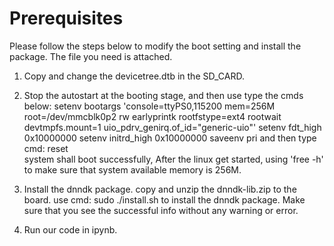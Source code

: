 # Prerequisites

Please follow the steps below to modify the boot setting and install the package.
The file you need is attached.

1.  Copy and change the devicetree.dtb in the SD\_CARD.

2.  Stop the autostart at the booting stage, and then use type the cmds below:
     setenv bootargs 'console=ttyPS0,115200 mem=256M root=/dev/mmcblk0p2 rw earlyprintk rootfstype=ext4 rootwait devtmpfs.mount=1 uio_pdrv_genirq.of_id="generic-uio"'
     setenv fdt_high 0x10000000
     setenv initrd_high 0x10000000
     saveenv
     pri
and then type cmd: reset  
system shall boot successfully, After the linux get started, using 'free -h' to make sure that system available memory is 256M.

3. Install the dnndk package.
copy and unzip the dnndk-lib.zip to the board.
use cmd: sudo ./install.sh to install the dnndk package. Make sure that you see the successful info without any warning or error.

4. Run our code in ipynb.
